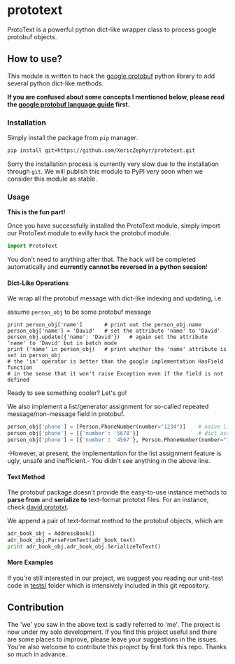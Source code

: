 # prototext
ProtoText is a powerful python dict-like wrapper class to process google protobuf objects. 


## How to use? 

This module is written to hack the [google protobuf](https://developers.google.com/protocol-buffers/) 
python library to add several python dict-like methods. 

**If you are confused about some concepts I mentioned below, 
please read the [google protobuf language guide](https://developers.google.com/protocol-buffers/docs/overview) 
first.**

### Installation 

Simply install the package from `pip` manager. 

```bash
pip install git+https://github.com/XericZephyr/prototext.git
```

Sorry the installation process is currently very slow due to the installation through `git`. 
We will publish this module to PyPI very soon when we consider this module as stable. 

### Usage 

**This is the fun part!**

Once you have successfully installed the ProtoText module, simply 
import our ProtoText module to evilly hack the protobuf module.
 
 ```python
 import ProtoText
 ```
 
 You don't need to anything after that. The hack will be completed automatically and 
 **currently cannot be reversed in a python session**!

#### Dict-Like Operations
 
We wrap all the protobuf message with dict-like indexing and updating, i.e.
 
assume `person_obj` to be some protobuf message
 ```
 print person_obj['name']       # print out the person_obj.name 
 person_obj['name'] = 'David'   # set the attribute 'name' to 'David'
 person_obj.update({'name': 'David'})   # again set the attribute 'name' to 'David' but in batch mode
 print ('name' in person_obj)   # print whether the 'name' attribute is set in person_obj
 # the 'in' operator is better than the google implementation HasField function 
 # in the sense that it won't raise Exception even if the field is not defined  
 ```
 
Ready to see something cooler? Let's go! 

We also implement a list/generator assignment for so-called repeated message/non-message field in protobuf.
 
```python
person_obj['phone'] = [Person.PhoneNumber(number="1234")]    # naive list message assignment
person_obj['phone'] = [{'number': '5678'}]                   # dict assignment
person_obj['phone'] = [{'number': '4567'}, Person.PhoneNumber(number="1234")] # mixed assignment
```

-However, at present, the implementation for the list assignment feature is ugly, unsafe and inefficient.-
You didn't see anything in the above line. 
 
#### Text Method
 
 The protobuf package doesn't provide the easy-to-use instance methods to **parse from** and 
  **serialize to** text-format prototxt files. For an instance, check 
  [david.prototxt](https://raw.githubusercontent.com/XericZephyr/prototext/master/tests/david.prototxt).
  
 We append a pair of text-format method to the protobuf objects, which are 
 ```python
 adr_book_obj = AddressBook()
 adr_book_obj.ParseFromText(adr_book_text)
 print adr_book_obj.adr_book_obj.SerializeToText()
 ```

 
 #### More Examples
 
 If you're still interested in our project, we suggest you reading our unit-test code in 
 [tests/](https://github.com/XericZephyr/prototext/tree/master/tests) folder which is intensively 
 included in this git repository. 


## Contribution

The 'we' you saw in the above text is sadly referred to 'me'. The project is now under my solo development. 
If you find this project useful and there are some places to improve, please leave your suggestions in the issues. 
 You're also welcome to contribute this project by first fork this repo. Thanks so much in advance. 